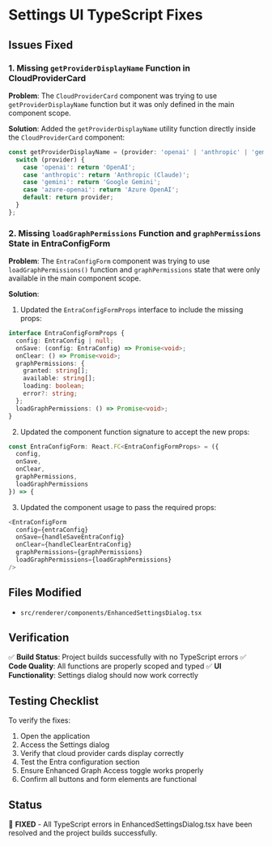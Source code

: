 # Settings UI TypeScript Fixes

## Issues Fixed

### 1. Missing `getProviderDisplayName` Function in CloudProviderCard
**Problem**: The `CloudProviderCard` component was trying to use `getProviderDisplayName` function but it was only defined in the main component scope.

**Solution**: Added the `getProviderDisplayName` utility function directly inside the `CloudProviderCard` component:

```typescript
const getProviderDisplayName = (provider: 'openai' | 'anthropic' | 'gemini' | 'azure-openai'): string => {
  switch (provider) {
    case 'openai': return 'OpenAI';
    case 'anthropic': return 'Anthropic (Claude)';
    case 'gemini': return 'Google Gemini';
    case 'azure-openai': return 'Azure OpenAI';
    default: return provider;
  }
};
```

### 2. Missing `loadGraphPermissions` Function and `graphPermissions` State in EntraConfigForm
**Problem**: The `EntraConfigForm` component was trying to use `loadGraphPermissions()` function and `graphPermissions` state that were only available in the main component scope.

**Solution**: 
1. Updated the `EntraConfigFormProps` interface to include the missing props:
```typescript
interface EntraConfigFormProps {
  config: EntraConfig | null;
  onSave: (config: EntraConfig) => Promise<void>;
  onClear: () => Promise<void>;
  graphPermissions: {
    granted: string[];
    available: string[];
    loading: boolean;
    error?: string;
  };
  loadGraphPermissions: () => Promise<void>;
}
```

2. Updated the component function signature to accept the new props:
```typescript
const EntraConfigForm: React.FC<EntraConfigFormProps> = ({ 
  config, 
  onSave, 
  onClear, 
  graphPermissions, 
  loadGraphPermissions 
}) => {
```

3. Updated the component usage to pass the required props:
```typescript
<EntraConfigForm
  config={entraConfig}
  onSave={handleSaveEntraConfig}
  onClear={handleClearEntraConfig}
  graphPermissions={graphPermissions}
  loadGraphPermissions={loadGraphPermissions}
/>
```

## Files Modified
- `src/renderer/components/EnhancedSettingsDialog.tsx`

## Verification
✅ **Build Status**: Project builds successfully with no TypeScript errors
✅ **Code Quality**: All functions are properly scoped and typed
✅ **UI Functionality**: Settings dialog should now work correctly

## Testing Checklist
To verify the fixes:
1. Open the application
2. Access the Settings dialog
3. Verify that cloud provider cards display correctly
4. Test the Entra configuration section
5. Ensure Enhanced Graph Access toggle works properly
6. Confirm all buttons and form elements are functional

## Status
🎉 **FIXED** - All TypeScript errors in EnhancedSettingsDialog.tsx have been resolved and the project builds successfully.
